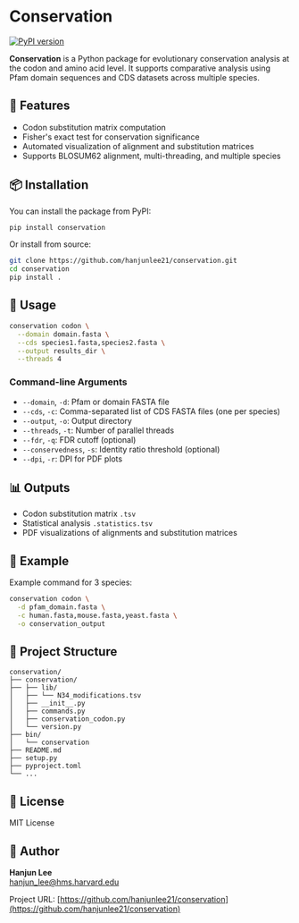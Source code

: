 # Conservation

[![PyPI version](https://badge.fury.io/py/conservation.svg)](https://badge.fury.io/py/conservation)

**Conservation** is a Python package for evolutionary conservation analysis at the codon and amino acid level. It supports comparative analysis using Pfam domain sequences and CDS datasets across multiple species.

## 🔧 Features

- Codon substitution matrix computation
- Fisher's exact test for conservation significance
- Automated visualization of alignment and substitution matrices
- Supports BLOSUM62 alignment, multi-threading, and multiple species

## 📦 Installation

You can install the package from PyPI:

```bash
pip install conservation
```

Or install from source:

```bash
git clone https://github.com/hanjunlee21/conservation.git
cd conservation
pip install .
```

## 🚀 Usage

```bash
conservation codon \
  --domain domain.fasta \
  --cds species1.fasta,species2.fasta \
  --output results_dir \
  --threads 4
```

### Command-line Arguments

- `--domain`, `-d`: Pfam or domain FASTA file
- `--cds`, `-c`: Comma-separated list of CDS FASTA files (one per species)
- `--output`, `-o`: Output directory
- `--threads`, `-t`: Number of parallel threads
- `--fdr`, `-q`: FDR cutoff (optional)
- `--conservedness`, `-s`: Identity ratio threshold (optional)
- `--dpi`, `-r`: DPI for PDF plots

## 📊 Outputs

- Codon substitution matrix `.tsv`
- Statistical analysis `.statistics.tsv`
- PDF visualizations of alignments and substitution matrices

## 🧬 Example

Example command for 3 species:
```bash
conservation codon \
  -d pfam_domain.fasta \
  -c human.fasta,mouse.fasta,yeast.fasta \
  -o conservation_output
```

## 📁 Project Structure

```
conservation/
├── conservation/
├── ├── lib/
│   ├── └── N34_modifications.tsv
│   ├── __init__.py
│   ├── commands.py
│   ├── conservation_codon.py
│   └── version.py
├── bin/
│   └── conservation
├── README.md
├── setup.py
├── pyproject.toml
└── ...
```

## 📜 License

MIT License

## 👤 Author

**Hanjun Lee**  
[hanjun_lee@hms.harvard.edu](mailto:hanjun_leehms.harvard.edu)

Project URL: [https://github.com/hanjunlee21/conservation](https://github.com/hanjunlee21/conservation)
